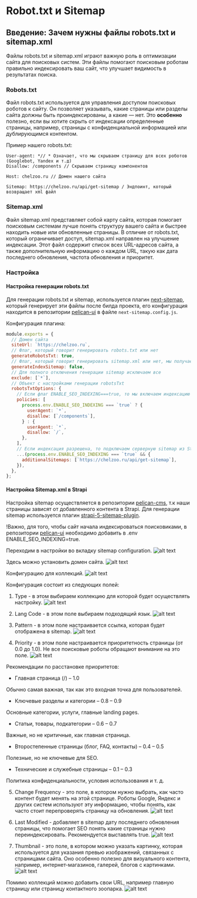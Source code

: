 # Robot.txt и Sitemap

## Введение: Зачем нужны файлы robots.txt и sitemap.xml

Файлы robots.txt и sitemap.xml играют важную роль в оптимизации сайта для поисковых систем. Эти файлы помогают поисковым роботам правильно индексировать ваш сайт, что улучшает видимость в результатах поиска.

### Robots.txt
Файл robots.txt используется для управления доступом поисковых роботов к сайту. Он позволяет указывать, какие страницы или разделы сайта должны быть проиндексированы, а какие — нет. Это **особенно** полезно, если вы хотите скрыть от индексации определенные страницы, например, страницы с конфиденциальной информацией или дублирующимся контентом.

Пример нашего robots.txt:

```
User-agent: *// * Означает, что мы скрываем страницу для всех роботов (Googlebot, Yandex и т.д)
Disallow: /components // Скрываем страницу компонентов

Host: chelzoo.ru // Домен нашего сайта

Sitemap: https://chelzoo.ru/api/get-sitemap / Эндпоинт, который возвращает xml файл
```

### Sitemap.xml
Файл sitemap.xml представляет собой карту сайта, которая помогает поисковым системам лучше понять структуру вашего сайта и быстрее находить новые или обновленные страницы. В отличие от robots.txt, который ограничивает доступ, sitemap.xml направлен на улучшение индексации. Этот файл содержит список всех URL-адресов сайта, а также дополнительную информацию о каждом URL, такую как дата последнего обновления, частота обновления и приоритет.


### Настройка

#### Настройка генерации robots.txt
Для генерации robots.txt и sitemap, используется плагин [next-sitemap](https://www.npmjs.com/package/next-sitemap), который генерирует эти файлы после билда проекта, его конфигурация находится в репозитории [pelican-ui](https://github.com/TourmalineCore/pelican-ui) в файле `next-sitemap.config.js`.

Конфигурация плагина:
```js
module.exports = {
  // Домен сайта
  siteUrl: `https://chelzoo.ru`, 
  // Флаг, который говорит генерировать robots.txt или нет
  generateRobotsTxt: true, 
  // Флаг, который говорит генерировать sitemap.xml или нет, мы получаем sitemap из Strapi поэтому отключаем 
  generateIndexSitemap: false, 
  // Для полного отключения генерации sitemap исключаем все
  exclude: [`*`], 
  // Объект с настройками генерации robotsTxt
  robotsTxtOptions: {
    // Если флаг ENABLE_SEO_INDEXING===true, то мы включаем индексацию всех страниц, кроме страницы компонентов, т.к это служебная страница. Если флаг false, запрещаем индексировать сайт.
    policies: [
      process.env.ENABLE_SEO_INDEXING === `true` ? {
        userAgent: `*`,
        disallow: [`/components`],
      } : {
        userAgent: `*`,
        disallow: `/`,
      },
    ],
    // Если индексация разрешена, то подключаем серверную sitemap из Strapi
    ...(process.env.ENABLE_SEO_INDEXING === `true` && {
      additionalSitemaps: [`https://chelzoo.ru/api/get-sitemap`],
    }),
  },
};

```


#### Настройка Sitemap.xml в Strapi
Настройка sitemap осуществляется в репозитории [pelican-cms](https://github.com/TourmalineCore/pelican-cms), т.к наши страницы зависят от добавленного контента в Strapi. Для генерации sitemap используется плагин [strapi-5-sitemap-plugin](https://market.strapi.io/plugins/strapi-5-sitemap-plugin).

!Важно, для того, чтобы сайт начала индексироваться поисковиками, в репозитории [pelican-ui](https://github.com/TourmalineCore/pelican-ui) необходимо добавить в .env ENABLE_SEO_INDEXING=true.

Переходим в настройки во вкладку sitemap configuration.
![alt text](./images/image.png)

Здесь можно установить домен сайта.
![alt text](./images/image-1.png)

Конфигурацию для коллекций.
![alt text](./images/image-2.png)

Конфигурация состоит из следующих полей:

1. Type - в этом выбираем коллекцию для которой будет осуществлять настройку.
![alt text](./images/image-3.png)

2. Lang Code - в этом поле выбираем подходящий язык.
![alt text](./images/image-4.png)

3. Pattern - в этом поле настраивается ссылка, которая будет отображена в sitemap.
![alt text](./images/image-5.png)

4. Priority - в этом поле настраивается приоритетность страницы (от 0.0 до 1.0). Не все поисковые роботы обращают внимание на это поле.
![alt text](./images/image-6.png)

Рекомендации по расстановке приоритетов:
- Главная страница (/) – 1.0

Обычно самая важная, так как это входная точка для пользователей.

- Ключевые разделы и категории – 0.8 – 0.9

Основные категории, услуги, главные landing pages.

- Статьи, товары, подкатегории – 0.6 – 0.7

Важные, но не критичные, как главная страница.

- Второстепенные страницы (блог, FAQ, контакты) – 0.4 – 0.5

Полезные, но не ключевые для SEO.

- Технические и служебные страницы – 0.1 – 0.3

Политика конфиденциальности, условия использования и т. д.

5. Change Frequency - это поле, в котором нужно выбрать, как часто контент будет менять на этой странице. Роботы Google, Яндекс и других систем используют эту информацию, чтобы понять, как часто стоит перепроверять страницу на обновления.
![alt text](./images/image-9.png)

6. Last Modified - добавляет в sitemap дату последнего обновления страницы, что помогает SEO понять какие страницы нужно переиндексировать. Рекомендуется выставлять true.
![alt text](./images/image-7.png)

7. Thumbnail - это поле, в котором можно указать картинку, которая используется для указания превью изображений, связанных с страницами сайта. Оно особенно полезно для визуального контента, например, интернет-магазинов, галерей, блогов с картинками.
![alt text](./images/image-8.png)

Помимо коллекций можно добавить свои URL, например главную страницу или страницу контактного зоопарка.
![alt text](./images/image-10.png)